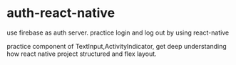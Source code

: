 # auth-react-native

use firebase as auth server. practice login and log out by using react-native

practice component of TextInput,ActivityIndicator, get deep understanding how react native project structured and flex layout.

